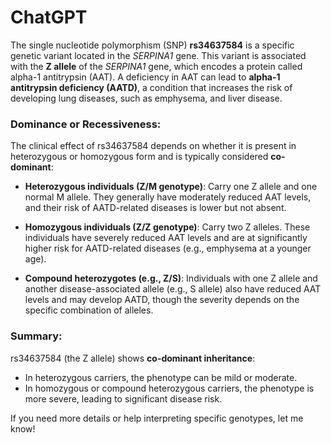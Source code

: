 # ChatGPT

The single nucleotide polymorphism (SNP) **rs34637584** is a specific genetic variant located in the *SERPINA1* gene. This variant is associated with the **Z allele** of the *SERPINA1* gene, which encodes a protein called alpha-1 antitrypsin (AAT). A deficiency in AAT can lead to **alpha-1 antitrypsin deficiency (AATD)**, a condition that increases the risk of developing lung diseases, such as emphysema, and liver disease.

### Dominance or Recessiveness:
The clinical effect of rs34637584 depends on whether it is present in heterozygous or homozygous form and is typically considered **co-dominant**:

- **Heterozygous individuals (Z/M genotype)**: Carry one Z allele and one normal M allele. They generally have moderately reduced AAT levels, and their risk of AATD-related diseases is lower but not absent.
  
- **Homozygous individuals (Z/Z genotype)**: Carry two Z alleles. These individuals have severely reduced AAT levels and are at significantly higher risk for AATD-related diseases (e.g., emphysema at a younger age).
  
- **Compound heterozygotes (e.g., Z/S)**: Individuals with one Z allele and another disease-associated allele (e.g., S allele) also have reduced AAT levels and may develop AATD, though the severity depends on the specific combination of alleles.

### Summary:
rs34637584 (the Z allele) shows **co-dominant inheritance**:
- In heterozygous carriers, the phenotype can be mild or moderate.
- In homozygous or compound heterozygous carriers, the phenotype is more severe, leading to significant disease risk.

If you need more details or help interpreting specific genotypes, let me know!